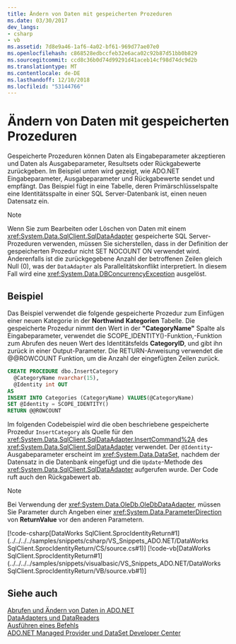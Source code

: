 ```yaml
---
title: Ändern von Daten mit gespeicherten Prozeduren
ms.date: 03/30/2017
dev_langs:
- csharp
- vb
ms.assetid: 7d8e9a46-1af6-4a02-bf61-969d77ae07e0
ms.openlocfilehash: c868528edbccfeb32e6aca02c92b87d51bb0b829
ms.sourcegitcommit: ccd8c36b0d74d99291d41aceb14cf98d74dc9d2b
ms.translationtype: MT
ms.contentlocale: de-DE
ms.lasthandoff: 12/10/2018
ms.locfileid: "53144766"
---
```

# <a name="modifying-data-with-stored-procedures"></a>Ändern von Daten mit gespeicherten Prozeduren
Gespeicherte Prozeduren können Daten als Eingabeparameter akzeptieren und Daten als Ausgabeparameter, Resultsets oder Rückgabewerte zurückgeben. Im Beispiel unten wird gezeigt, wie ADO.NET Eingabeparameter, Ausgabeparameter und Rückgabewerte sendet und empfängt. Das Beispiel fügt in eine Tabelle, deren Primärschlüsselspalte eine Identitätsspalte in einer SQL Server-Datenbank ist, einen neuen Datensatz ein.  
  
> [!NOTE]
>  Wenn Sie zum Bearbeiten oder Löschen von Daten mit einem <xref:System.Data.SqlClient.SqlDataAdapter> gespeicherte SQL Server-Prozeduren verwenden, müssen Sie sicherstellen, dass in der Definition der gespeicherten Prozedur nicht SET NOCOUNT ON verwendet wird. Anderenfalls ist die zurückgegebene Anzahl der betroffenen Zeilen gleich Null (0), was der `DataAdapter` als Parallelitätskonflikt interpretiert. In diesem Fall wird eine <xref:System.Data.DBConcurrencyException> ausgelöst.  
  
## <a name="example"></a>Beispiel  
 Das Beispiel verwendet die folgende gespeicherte Prozedur zum Einfügen einer neuen Kategorie in der **Northwind** **Kategorien** Tabelle. Die gespeicherte Prozedur nimmt den Wert in der **"CategoryName"** Spalte als Eingabeparameter, verwendet die SCOPE_IDENTITY()-Funktion,-Funktion zum Abrufen des neuen Wert des Identitätsfelds **CategoryID**, und gibt ihn zurück in einer Output-Parameter. Die RETURN-Anweisung verwendet die @@ROWCOUNT Funktion, um die Anzahl der eingefügten Zeilen zurück.  
  
```sql
CREATE PROCEDURE dbo.InsertCategory  
  @CategoryName nvarchar(15),  
  @Identity int OUT  
AS  
INSERT INTO Categories (CategoryName) VALUES(@CategoryName)  
SET @Identity = SCOPE_IDENTITY()  
RETURN @@ROWCOUNT  
```  
  
 Im folgenden Codebeispiel wird die oben beschriebene gespeicherte Prozedur `InsertCategory` als Quelle für den <xref:System.Data.SqlClient.SqlDataAdapter.InsertCommand%2A> des <xref:System.Data.SqlClient.SqlDataAdapter> verwendet. Der `@Identity`-Ausgabeparameter erscheint im <xref:System.Data.DataSet>, nachdem der Datensatz in die Datenbank eingefügt und die `Update`-Methode des <xref:System.Data.SqlClient.SqlDataAdapter> aufgerufen wurde. Der Code ruft auch den Rückgabewert ab.  
  
> [!NOTE]
>  Bei Verwendung der <xref:System.Data.OleDb.OleDbDataAdapter>, müssen Sie Parameter durch Angeben einer <xref:System.Data.ParameterDirection> von **ReturnValue** vor den anderen Parametern.  
  
 [!code-csharp[DataWorks SqlClient.SprocIdentityReturn#1](../../../../samples/snippets/csharp/VS_Snippets_ADO.NET/DataWorks SqlClient.SprocIdentityReturn/CS/source.cs#1)]
 [!code-vb[DataWorks SqlClient.SprocIdentityReturn#1](../../../../samples/snippets/visualbasic/VS_Snippets_ADO.NET/DataWorks SqlClient.SprocIdentityReturn/VB/source.vb#1)]  
  
## <a name="see-also"></a>Siehe auch  
 [Abrufen und Ändern von Daten in ADO.NET](../../../../docs/framework/data/adonet/retrieving-and-modifying-data.md)  
 [DataAdapters und DataReaders](../../../../docs/framework/data/adonet/dataadapters-and-datareaders.md)  
 [Ausführen eines Befehls](../../../../docs/framework/data/adonet/executing-a-command.md)  
 [ADO.NET Managed Provider und DataSet Developer Center](https://go.microsoft.com/fwlink/?LinkId=217917)

